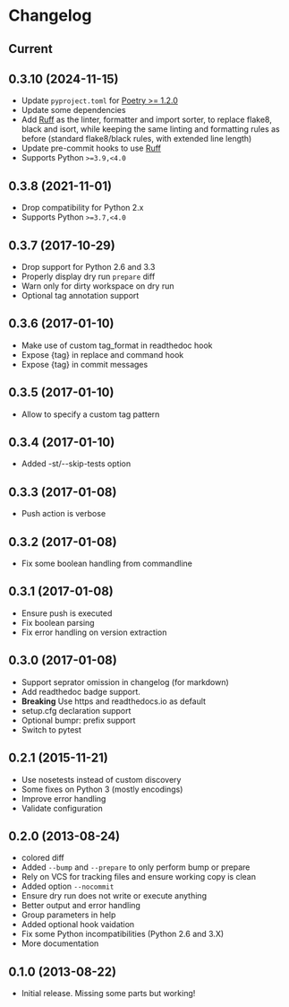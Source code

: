 # Changelog

## Current

## 0.3.10 (2024-11-15)

- Update `pyproject.toml` for [Poetry >= 1.2.0](https://python-poetry.org/docs/managing-dependencies/)
- Update some dependencies
- Add [Ruff](https://astral.sh/ruff) as the linter, formatter and import sorter, to replace flake8, black and isort, while keeping the same linting and formatting rules as before (standard flake8/black rules, with extended line length)
- Update pre-commit hooks to use [Ruff](https://astral.sh/ruff)
- Supports Python `>=3.9,<4.0`

## 0.3.8 (2021-11-01)

- Drop compatibility for Python 2.x
- Supports Python `>=3.7,<4.0`

## 0.3.7 (2017-10-29)

- Drop support for Python 2.6 and 3.3
- Properly display dry run `prepare` diff
- Warn only for dirty workspace on dry run
- Optional tag annotation support

## 0.3.6 (2017-01-10)

- Make use of custom tag_format in readthedoc hook
- Expose {tag} in replace and command hook
- Expose {tag} in commit messages

## 0.3.5 (2017-01-10)

- Allow to specify a custom tag pattern

## 0.3.4 (2017-01-10)

- Added -st/--skip-tests option

## 0.3.3 (2017-01-08)

- Push action is verbose

## 0.3.2 (2017-01-08)

- Fix some boolean handling from commandline

## 0.3.1 (2017-01-08)

- Ensure push is executed
- Fix boolean parsing
- Fix error handling on version extraction

## 0.3.0 (2017-01-08)

- Support seprator omission in changelog (for markdown)
- Add readthedoc badge support.
- **Breaking** Use https and readthedocs.io as default
- setup.cfg declaration support
- Optional bumpr: prefix support
- Switch to pytest

## 0.2.1 (2015-11-21)

- Use nosetests instead of custom discovery
- Some fixes on Python 3 (mostly encodings)
- Improve error handling
- Validate configuration

## 0.2.0 (2013-08-24)

- colored diff
- Added `--bump` and `--prepare` to only perform bump or prepare
- Rely on VCS for tracking files and ensure working copy is clean
- Added option `--nocommit`
- Ensure dry run does not write or execute anything
- Better output and error handling
- Group parameters in help
- Added optional hook vaidation
- Fix some Python incompatibilities (Python 2.6 and 3.X)
- More documentation

## 0.1.0 (2013-08-22)

- Initial release. Missing some parts but working!
